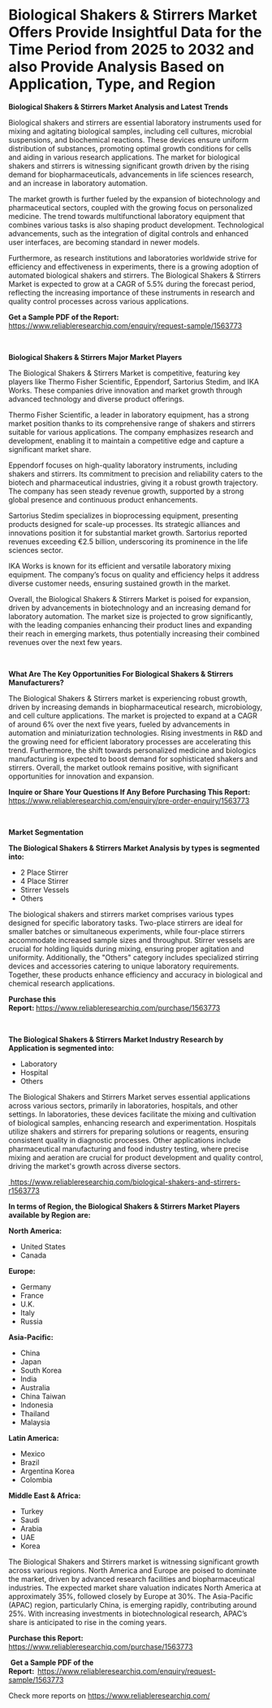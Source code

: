 <p><h1>Biological Shakers & Stirrers Market Offers Provide Insightful Data for the Time Period from 2025 to 2032 and also Provide Analysis Based on Application, Type, and Region</h1></p><p><strong>Biological Shakers & Stirrers Market Analysis and Latest Trends</strong></p>
<p><p>Biological shakers and stirrers are essential laboratory instruments used for mixing and agitating biological samples, including cell cultures, microbial suspensions, and biochemical reactions. These devices ensure uniform distribution of substances, promoting optimal growth conditions for cells and aiding in various research applications. The market for biological shakers and stirrers is witnessing significant growth driven by the rising demand for biopharmaceuticals, advancements in life sciences research, and an increase in laboratory automation.</p><p>The market growth is further fueled by the expansion of biotechnology and pharmaceutical sectors, coupled with the growing focus on personalized medicine. The trend towards multifunctional laboratory equipment that combines various tasks is also shaping product development. Technological advancements, such as the integration of digital controls and enhanced user interfaces, are becoming standard in newer models.</p><p>Furthermore, as research institutions and laboratories worldwide strive for efficiency and effectiveness in experiments, there is a growing adoption of automated biological shakers and stirrers. The Biological Shakers & Stirrers Market is expected to grow at a CAGR of 5.5% during the forecast period, reflecting the increasing importance of these instruments in research and quality control processes across various applications.</p></p>
<p><strong>Get a Sample PDF of the Report:&nbsp;</strong> <a href="https://www.reliableresearchiq.com/enquiry/request-sample/1563773?utm_campaign=2140&utm_medium=2&utm_source=Github&utm_content=ia&utm_term=25022025&utm_id=biological-shakers-stirrers">https://www.reliableresearchiq.com/enquiry/request-sample/1563773</a></p>
<p>&nbsp;</p>
<p><strong>Biological Shakers & Stirrers Major Market Players</strong></p>
<p><p>The Biological Shakers & Stirrers Market is competitive, featuring key players like Thermo Fisher Scientific, Eppendorf, Sartorius Stedim, and IKA Works. These companies drive innovation and market growth through advanced technology and diverse product offerings.</p><p>Thermo Fisher Scientific, a leader in laboratory equipment, has a strong market position thanks to its comprehensive range of shakers and stirrers suitable for various applications. The company emphasizes research and development, enabling it to maintain a competitive edge and capture a significant market share.</p><p>Eppendorf focuses on high-quality laboratory instruments, including shakers and stirrers. Its commitment to precision and reliability caters to the biotech and pharmaceutical industries, giving it a robust growth trajectory. The company has seen steady revenue growth, supported by a strong global presence and continuous product enhancements.</p><p>Sartorius Stedim specializes in bioprocessing equipment, presenting products designed for scale-up processes. Its strategic alliances and innovations position it for substantial market growth. Sartorius reported revenues exceeding €2.5 billion, underscoring its prominence in the life sciences sector.</p><p>IKA Works is known for its efficient and versatile laboratory mixing equipment. The company’s focus on quality and efficiency helps it address diverse customer needs, ensuring sustained growth in the market.</p><p>Overall, the Biological Shakers & Stirrers Market is poised for expansion, driven by advancements in biotechnology and an increasing demand for laboratory automation. The market size is projected to grow significantly, with the leading companies enhancing their product lines and expanding their reach in emerging markets, thus potentially increasing their combined revenues over the next few years.</p></p>
<p>&nbsp;</p>
<p><strong>What Are The Key Opportunities For Biological Shakers & Stirrers Manufacturers?</strong></p>
<p><p>The Biological Shakers & Stirrers market is experiencing robust growth, driven by increasing demands in biopharmaceutical research, microbiology, and cell culture applications. The market is projected to expand at a CAGR of around 6% over the next five years, fueled by advancements in automation and miniaturization technologies. Rising investments in R&D and the growing need for efficient laboratory processes are accelerating this trend. Furthermore, the shift towards personalized medicine and biologics manufacturing is expected to boost demand for sophisticated shakers and stirrers. Overall, the market outlook remains positive, with significant opportunities for innovation and expansion.</p></p>
<p><strong>Inquire or Share Your Questions If Any Before Purchasing This Report:</strong> <a href="https://www.reliableresearchiq.com/enquiry/pre-order-enquiry/1563773?utm_campaign=2140&utm_medium=2&utm_source=Github&utm_content=ia&utm_term=25022025&utm_id=biological-shakers-stirrers">https://www.reliableresearchiq.com/enquiry/pre-order-enquiry/1563773</a></p>
<p>&nbsp;</p>
<p><strong>Market Segmentation</strong></p>
<p><strong>The Biological Shakers & Stirrers Market Analysis by types is segmented into:</strong></p>
<p><ul><li>2 Place Stirrer</li><li>4 Place Stirrer</li><li>Stirrer Vessels</li><li>Others</li></ul></p>
<p><p>The biological shakers and stirrers market comprises various types designed for specific laboratory tasks. Two-place stirrers are ideal for smaller batches or simultaneous experiments, while four-place stirrers accommodate increased sample sizes and throughput. Stirrer vessels are crucial for holding liquids during mixing, ensuring proper agitation and uniformity. Additionally, the "Others" category includes specialized stirring devices and accessories catering to unique laboratory requirements. Together, these products enhance efficiency and accuracy in biological and chemical research applications.</p></p>
<p><strong>Purchase this Report:&nbsp;</strong><a href="https://www.reliableresearchiq.com/purchase/1563773?utm_campaign=2140&utm_medium=2&utm_source=Github&utm_content=ia&utm_term=25022025&utm_id=biological-shakers-stirrers">https://www.reliableresearchiq.com/purchase/1563773</a></p>
<p>&nbsp;</p>
<p><strong>The Biological Shakers & Stirrers Market Industry Research by Application is segmented into:</strong></p>
<p><ul><li>Laboratory</li><li>Hospital</li><li>Others</li></ul></p>
<p><p>The Biological Shakers and Stirrers Market serves essential applications across various sectors, primarily in laboratories, hospitals, and other settings. In laboratories, these devices facilitate the mixing and cultivation of biological samples, enhancing research and experimentation. Hospitals utilize shakers and stirrers for preparing solutions or reagents, ensuring consistent quality in diagnostic processes. Other applications include pharmaceutical manufacturing and food industry testing, where precise mixing and aeration are crucial for product development and quality control, driving the market's growth across diverse sectors.</p></p>
<p><a href="https://www.reliableresearchiq.com/biological-shakers-and-stirrers-r1563773?utm_campaign=2140&utm_medium=2&utm_source=Github&utm_content=ia&utm_term=25022025&utm_id=biological-shakers-stirrers">&nbsp;https://www.reliableresearchiq.com/biological-shakers-and-stirrers-r1563773</a></p>
<p><strong>In terms of Region, the Biological Shakers & Stirrers Market Players available by Region are:</strong></p>
<p>
    <p> <strong> North America: </strong>
        <ul>
            <li>United States</li>
            <li>Canada</li>
        </ul>
        </p> 
    <p> <strong> Europe: </strong>
        <ul>
            <li>Germany</li>
            <li>France</li>
            <li>U.K.</li>
            <li>Italy</li>
            <li>Russia</li>
        </ul>
        </p> 
    <p> <strong> Asia-Pacific: </strong>
        <ul>
            <li>China</li>
            <li>Japan</li>
            <li>South Korea</li>
            <li>India</li>
            <li>Australia</li>
            <li>China Taiwan</li>
            <li>Indonesia</li>
            <li>Thailand</li>
            <li>Malaysia</li>
        </ul>
        </p> 
    <p> <strong> Latin America: </strong>
        <ul>
            <li>Mexico</li>
            <li>Brazil</li>
            <li>Argentina Korea</li>
            <li>Colombia</li>
        </ul>
        </p> 
    <p> <strong> Middle East & Africa: </strong>
        <ul>
            <li>Turkey</li>
            <li>Saudi</li>
            <li>Arabia</li>
            <li>UAE</li>
            <li>Korea</li>
        </ul>
    </p>
    </p>
<p><p>The Biological Shakers and Stirrers market is witnessing significant growth across various regions. North America and Europe are poised to dominate the market, driven by advanced research facilities and biopharmaceutical industries. The expected market share valuation indicates North America at approximately 35%, followed closely by Europe at 30%. The Asia-Pacific (APAC) region, particularly China, is emerging rapidly, contributing around 25%. With increasing investments in biotechnological research, APAC’s share is anticipated to rise in the coming years.</p></p>
<p><strong>Purchase this Report: </strong><a href="https://www.reliableresearchiq.com/purchase/1563773?utm_campaign=2140&utm_medium=2&utm_source=Github&utm_content=ia&utm_term=25022025&utm_id=biological-shakers-stirrers">https://www.reliableresearchiq.com/purchase/1563773</a></p>
<p>&nbsp;<strong>Get a Sample PDF of the Report:&nbsp;&nbsp;</strong><a href="https://www.reliableresearchiq.com/enquiry/request-sample/1563773?utm_campaign=2140&utm_medium=2&utm_source=Github&utm_content=ia&utm_term=25022025&utm_id=biological-shakers-stirrers">https://www.reliableresearchiq.com/enquiry/request-sample/1563773</a></p>
<p><strong></strong></p>
<p>Check more reports on <a href="https://www.reliableresearchiq.com/?utm_campaign=2140&utm_medium=2&utm_source=Github&utm_content=ia&utm_term=25022025&utm_id=biological-shakers-stirrers">https://www.reliableresearchiq.com/</a></p>